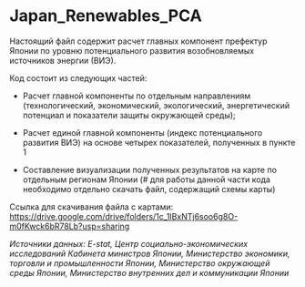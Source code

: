 # Japan_Renewables_PCA

Настоящий файл содержит расчет главных компонент префектур Японии по уровню потенциального развития возобновляемых источников энергии (ВИЭ).

Код состоит из следующих частей:

* Расчет главной компоненты по отдельным направлениям (технологический, экономический, экологический, энергетический потенциал и показатели защиты окружающей среды);

* Расчет единой главной компоненты (индекс потенциального развития ВИЭ) на основе четырех показателей, полученных в пункте 1

* Составление визуализации полученных результатов на карте по отдельным регионам Японии (# для работы данной части кода необходимо отдельно скачать файл, содержащий схемы карты)

Ссылка для скачивания файла с картами: https://drive.google.com/drive/folders/1c_1IBxNTj6soo6g8O-m0fKwck6bR78Lb?usp=sharing

*Источники данных: E-stat, Центр социально-экономических исследований Кабинета министров Японии, Министерство экономики, торговли и промышленности Японии, Министерство окружающей среды Японии, Министерство внутренних дел и коммуникации Японии*
